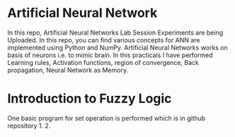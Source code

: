 # Artificial Neural Network 
In this repo, Artificial Neural Networks Lab Session Experiments are being Uploaded. In this repo, you can find various concepts for ANN are implemented using Python and NumPy. 
Artificial Neural Networks works on basis of neurons i.e. to mimic brain. In this practicals I have performed Learning rules, Activation functions, region of convergence, Back propagation, Neural Network as Memory.

# Introduction to Fuzzy Logic
One basic program for set operation is performed which is in github repository
1.
2.
